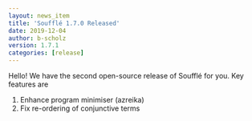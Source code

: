 ```yaml
---
layout: news_item
title: 'Soufflé 1.7.0 Released'
date: 2019-12-04
author: b-scholz
version: 1.7.1
categories: [release]
---
```

Hello! We have the second open-source release of Soufflé for you. Key features are

1. Enhance program minimiser (azreika)
2. Fix re-ordering of conjunctive terms
